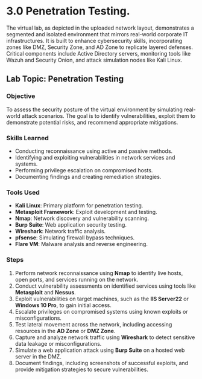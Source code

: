
# 3.0 Penetration Testing.

The virtual lab, as depicted in the uploaded network layout, demonstrates a segmented and isolated environment that mirrors real-world corporate IT infrastructures. It is built to enhance cybersecurity skills, incorporating zones like DMZ, Security Zone, and AD Zone to replicate layered defenses. Critical components include Active Directory servers, monitoring tools like Wazuh and Security Onion, and attack simulation nodes like Kali Linux.

## Lab Topic: Penetration Testing

### Objective  
To assess the security posture of the virtual environment by simulating real-world attack scenarios. The goal is to identify vulnerabilities, exploit them to demonstrate potential risks, and recommend appropriate mitigations.

### Skills Learned  
- Conducting reconnaissance using active and passive methods.  
- Identifying and exploiting vulnerabilities in network services and systems.  
- Performing privilege escalation on compromised hosts.  
- Documenting findings and creating remediation strategies.

### Tools Used  
- **Kali Linux**: Primary platform for penetration testing.  
- **Metasploit Framework**: Exploit development and testing.  
- **Nmap**: Network discovery and vulnerability scanning.  
- **Burp Suite**: Web application security testing.  
- **Wireshark**: Network traffic analysis.  
- **pfsense**: Simulating firewall bypass techniques.  
- **Flare VM**: Malware analysis and reverse engineering.

### Steps  
1. Perform network reconnaissance using **Nmap** to identify live hosts, open ports, and services running on the network.  
2. Conduct vulnerability assessments on identified services using tools like **Metasploit** and **Nessus**.  
3. Exploit vulnerabilities on target machines, such as the **IIS Server22** or **Windows 10 Pro**, to gain initial access.  
4. Escalate privileges on compromised systems using known exploits or misconfigurations.  
5. Test lateral movement across the network, including accessing resources in the **AD Zone** or **DMZ Zone**.  
6. Capture and analyze network traffic using **Wireshark** to detect sensitive data leakage or misconfigurations.  
7. Simulate a web application attack using **Burp Suite** on a hosted web server in the DMZ.  
8. Document findings, including screenshots of successful exploits, and provide mitigation strategies to secure vulnerabilities.

